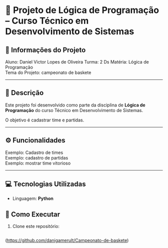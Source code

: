 # 📘 Projeto de Lógica de Programação – Curso Técnico em Desenvolvimento de Sistemas  

## 📌 Informações do Projeto  
Aluno: Daniel Victor Lopes de Oliveira 
Turma: 2 Ds
Matéria: Lógica de Programação  
Tema do Projeto: campeonato de baskete

---

## 📝 Descrição  
Este projeto foi desenvolvido como parte da disciplina de **Lógica de Programação** do curso Técnico em Desenvolvimento de Sistemas.  

O objetivo é cadastrar time e partidas.  

---

## ⚙️ Funcionalidades  
Exemplo: Cadastro de times  
Exemplo: cadastro de partidas  
Exemplo: mostrar time vitorioso  

---

## 💻 Tecnologias Utilizadas  
- Linguagem: **Python**   

## 🚀 Como Executar  
1. Clone este repositório:  
   ```bash
(https://github.com/danigamerult/Campeonato-de-baskete)
